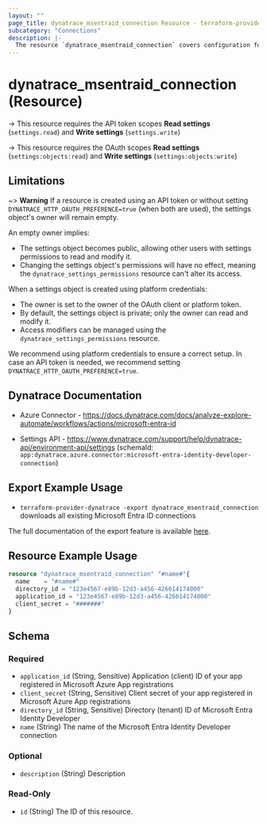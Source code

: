 ```yaml
---
layout: ""
page_title: dynatrace_msentraid_connection Resource - terraform-provider-dynatrace"
subcategory: "Connections"
description: |-
  The resource `dynatrace_msentraid_connection` covers configuration for Microsoft Entra ID connections
---
```


# dynatrace_msentraid_connection (Resource)

-> This resource requires the API token scopes **Read settings** (`settings.read`) and **Write settings** (`settings.write`)

-> This resource requires the OAuth scopes **Read settings** (`settings:objects:read`) and **Write settings** (`settings:objects:write`)

## Limitations
~> **Warning** If a resource is created using an API token or without setting `DYNATRACE_HTTP_OAUTH_PREFERENCE=true` (when both are used), the settings object's owner will remain empty.

An empty owner implies:
- The settings object becomes public, allowing other users with settings permissions to read and modify it.
- Changing the settings object's permissions will have no effect, meaning the `dynatrace_settings_permissions` resource can't alter its access.

When a settings object is created using platform credentials:
- The owner is set to the owner of the OAuth client or platform token.
- By default, the settings object is private; only the owner can read and modify it.
- Access modifiers can be managed using the `dynatrace_settings_permissions` resource.

We recommend using platform credentials to ensure a correct setup.
In case an API token is needed, we recommend setting `DYNATRACE_HTTP_OAUTH_PREFERENCE=true`.

## Dynatrace Documentation

- Azure Connector - https://docs.dynatrace.com/docs/analyze-explore-automate/workflows/actions/microsoft-entra-id

- Settings API - https://www.dynatrace.com/support/help/dynatrace-api/environment-api/settings (schemaId: `app:dynatrace.azure.connector:microsoft-entra-identity-developer-connection`)

## Export Example Usage

- `terraform-provider-dynatrace -export dynatrace_msentraid_connection` downloads all existing Microsoft Entra ID connections

The full documentation of the export feature is available [here](https://dt-url.net/h203qmc).

## Resource Example Usage

```terraform
resource "dynatrace_msentraid_connection" "#name#"{
  name    = "#name#"
  directory_id = "123e4567-e89b-12d3-a456-426614174000"
  application_id = "123e4567-e89b-12d3-a456-426614174000"
  client_secret = "#######"
}
```

<!-- schema generated by tfplugindocs -->
## Schema

### Required

- `application_id` (String, Sensitive) Application (client) ID of your app registered in Microsoft Azure App registrations
- `client_secret` (String, Sensitive) Client secret of your app registered in Microsoft Azure App registrations
- `directory_id` (String, Sensitive) Directory (tenant) ID of Microsoft Entra Identity Developer
- `name` (String) The name of the Microsoft Entra Identity Developer connection

### Optional

- `description` (String) Description

### Read-Only

- `id` (String) The ID of this resource.
